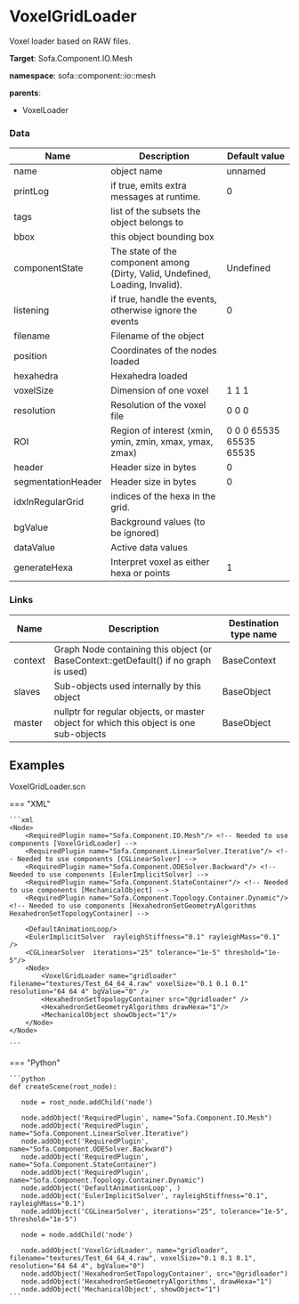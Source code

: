 <!-- generate_doc -->
# VoxelGridLoader

Voxel loader based on RAW files.


__Target__: Sofa.Component.IO.Mesh

__namespace__: sofa::component::io::mesh

__parents__:

- VoxelLoader

### Data

<table>
    <thead>
        <tr>
            <th>Name</th>
            <th>Description</th>
            <th>Default value</th>
        </tr>
    </thead>
    <tbody>
	<tr>
		<td>name</td>
		<td>
object name
		</td>
		<td>unnamed</td>
	</tr>
	<tr>
		<td>printLog</td>
		<td>
if true, emits extra messages at runtime.
		</td>
		<td>0</td>
	</tr>
	<tr>
		<td>tags</td>
		<td>
list of the subsets the object belongs to
		</td>
		<td></td>
	</tr>
	<tr>
		<td>bbox</td>
		<td>
this object bounding box
		</td>
		<td></td>
	</tr>
	<tr>
		<td>componentState</td>
		<td>
The state of the component among (Dirty, Valid, Undefined, Loading, Invalid).
		</td>
		<td>Undefined</td>
	</tr>
	<tr>
		<td>listening</td>
		<td>
if true, handle the events, otherwise ignore the events
		</td>
		<td>0</td>
	</tr>
	<tr>
		<td>filename</td>
		<td>
Filename of the object
		</td>
		<td></td>
	</tr>
	<tr>
		<td>position</td>
		<td>
Coordinates of the nodes loaded
		</td>
		<td></td>
	</tr>
	<tr>
		<td>hexahedra</td>
		<td>
Hexahedra loaded
		</td>
		<td></td>
	</tr>
	<tr>
		<td>voxelSize</td>
		<td>
Dimension of one voxel
		</td>
		<td>1 1 1</td>
	</tr>
	<tr>
		<td>resolution</td>
		<td>
Resolution of the voxel file
		</td>
		<td>0 0 0</td>
	</tr>
	<tr>
		<td>ROI</td>
		<td>
Region of interest (xmin, ymin, zmin, xmax, ymax, zmax)
		</td>
		<td>0 0 0 65535 65535 65535</td>
	</tr>
	<tr>
		<td>header</td>
		<td>
Header size in bytes
		</td>
		<td>0</td>
	</tr>
	<tr>
		<td>segmentationHeader</td>
		<td>
Header size in bytes
		</td>
		<td>0</td>
	</tr>
	<tr>
		<td>idxInRegularGrid</td>
		<td>
indices of the hexa in the grid.
		</td>
		<td></td>
	</tr>
	<tr>
		<td>bgValue</td>
		<td>
Background values (to be ignored)
		</td>
		<td></td>
	</tr>
	<tr>
		<td>dataValue</td>
		<td>
Active data values
		</td>
		<td></td>
	</tr>
	<tr>
		<td>generateHexa</td>
		<td>
Interpret voxel as either hexa or points
		</td>
		<td>1</td>
	</tr>

</tbody>
</table>

### Links


| Name | Description | Destination type name |
| ---- | ----------- | --------------------- |
|context|Graph Node containing this object (or BaseContext::getDefault() if no graph is used)|BaseContext|
|slaves|Sub-objects used internally by this object|BaseObject|
|master|nullptr for regular objects, or master object for which this object is one sub-objects|BaseObject|

## Examples 

VoxelGridLoader.scn

=== "XML"

    ```xml
    <Node>
    	<RequiredPlugin name="Sofa.Component.IO.Mesh"/> <!-- Needed to use components [VoxelGridLoader] -->
    	<RequiredPlugin name="Sofa.Component.LinearSolver.Iterative"/> <!-- Needed to use components [CGLinearSolver] -->
    	<RequiredPlugin name="Sofa.Component.ODESolver.Backward"/> <!-- Needed to use components [EulerImplicitSolver] -->
    	<RequiredPlugin name="Sofa.Component.StateContainer"/> <!-- Needed to use components [MechanicalObject] -->
    	<RequiredPlugin name="Sofa.Component.Topology.Container.Dynamic"/> <!-- Needed to use components [HexahedronSetGeometryAlgorithms HexahedronSetTopologyContainer] -->
    
    	<DefaultAnimationLoop/>
    	<EulerImplicitSolver  rayleighStiffness="0.1" rayleighMass="0.1" />
    	<CGLinearSolver  iterations="25" tolerance="1e-5" threshold="1e-5"/>
    	<Node>
    		<VoxelGridLoader name="gridloader" filename="textures/Test_64_64_4.raw" voxelSize="0.1 0.1 0.1" resolution="64 64 4" bgValue="0" />
    		<HexahedronSetTopologyContainer src="@gridloader" />
    		<HexahedronSetGeometryAlgorithms drawHexa="1"/>
    		<MechanicalObject showObject="1"/>
    	</Node>
    </Node>

    ```

=== "Python"

    ```python
    def createScene(root_node):

       node = root_node.addChild('node')

       node.addObject('RequiredPlugin', name="Sofa.Component.IO.Mesh")
       node.addObject('RequiredPlugin', name="Sofa.Component.LinearSolver.Iterative")
       node.addObject('RequiredPlugin', name="Sofa.Component.ODESolver.Backward")
       node.addObject('RequiredPlugin', name="Sofa.Component.StateContainer")
       node.addObject('RequiredPlugin', name="Sofa.Component.Topology.Container.Dynamic")
       node.addObject('DefaultAnimationLoop', )
       node.addObject('EulerImplicitSolver', rayleighStiffness="0.1", rayleighMass="0.1")
       node.addObject('CGLinearSolver', iterations="25", tolerance="1e-5", threshold="1e-5")

       node = node.addChild('node')

       node.addObject('VoxelGridLoader', name="gridloader", filename="textures/Test_64_64_4.raw", voxelSize="0.1 0.1 0.1", resolution="64 64 4", bgValue="0")
       node.addObject('HexahedronSetTopologyContainer', src="@gridloader")
       node.addObject('HexahedronSetGeometryAlgorithms', drawHexa="1")
       node.addObject('MechanicalObject', showObject="1")
    ```

